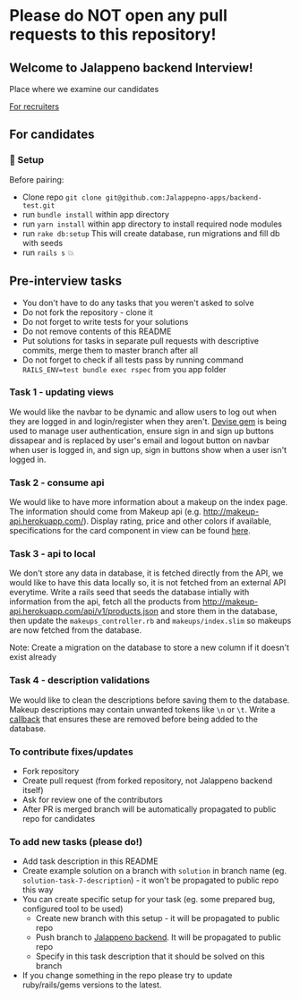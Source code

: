 
# Please do NOT open any pull requests to this repository!

## Welcome to Jalappeno backend Interview!
Place where we examine our candidates

[For recruiters](#for-recruiters)

## For candidates
### :hammer: Setup

Before pairing:
 - Clone repo `git clone git@github.com:Jalappepno-apps/backend-test.git`
 - run `bundle install` within app directory
 - run `yarn install` within app directory to install required node modules
 - run `rake db:setup` This will create database, run migrations and fill db with seeds
 - run `rails s` :boom:

## Pre-interview tasks

- You don't have to do any tasks that you weren't asked to solve
- Do not fork the repository - clone it
- Do not forget to write tests for your solutions
- Do not remove contents of this README
- Put solutions for tasks in separate pull requests with descriptive commits, merge them to master branch after all
- Do not forget to check if all tests pass by running command `RAILS_ENV=test bundle exec rspec` from you app folder

### Task 1 - updating views
We would like the navbar to be dynamic and allow users to log out when they are logged in and login/register when they aren't. [Devise gem](https://github.com/heartcombo/devise) is being used to manage user authentication, ensure sign in and sign up buttons dissapear and is replaced by user's email and logout button on navbar when user is logged in, and sign up, sign in buttons show when a user isn't logged in.

### Task 2 - consume api
We would like to have more information about a makeup on the index page. The information should come from Makeup api (e.g. http://makeup-api.herokuapp.com/). Display rating, price and other colors if available, specifications for the card component in view can be found [here](https://bulma.io/documentation/components/card/).

### Task 3 - api to local
We don't store any data in database, it is fetched directly from the API, we would like to have this data locally so, it is not fetched from an external API everytime. Write a rails seed that seeds the database intially with information from the api, fetch all the products from http://makeup-api.herokuapp.com/api/v1/products.json and store them in the database, then update the `makeups_controller.rb` and `makeups/index.slim` so makeups are now fetched from the database. 

Note: Create a migration on the database to store a new column if it doesn't exist already

### Task 4 - description validations
We would like to clean the descriptions before saving them to the database.
Makeup descriptions may contain unwanted tokens like `\n` or `\t`. Write a [callback](https://guides.rubyonrails.org/active_record_callbacks.html) that ensures these are removed before being added to the database.

### To contribute fixes/updates
* Fork repository
* Create pull request (from forked repository, not Jalappeno backend itself)
* Ask for review one of the contributors
* After PR is merged branch will be automatically propagated to public repo for candidates

### To add new tasks (please do!)
* Add task description in this README
* Create example solution on a branch with `solution` in branch name (eg. `solution-task-7-description`) - it won't be propagated to public repo this way
* You can create specific setup for your task (eg. some prepared bug, configured tool to be used)
  * Create new branch with this setup - it will be propagated to public repo
  * Push branch to [Jalappeno backend](https://github.com/Jalappeno-apps/backend-test). It will be propagated to public repo
  * Specify in this task description that it should be solved on this branch
* If you change something in the repo please try to update ruby/rails/gems versions to the latest.
